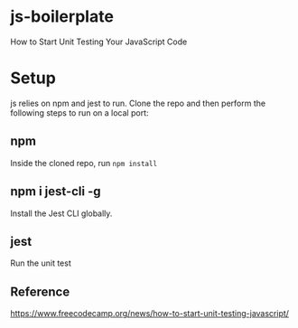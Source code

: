 # js-boilerplate

How to Start Unit Testing Your JavaScript Code

# Setup
js relies on npm and jest to run.  Clone the repo and then perform the following steps to run on a local port:

## npm

Inside the cloned repo, run
```npm install```

## npm i jest-cli -g
Install the Jest CLI globally.

## jest
Run the unit test

## Reference
https://www.freecodecamp.org/news/how-to-start-unit-testing-javascript/
